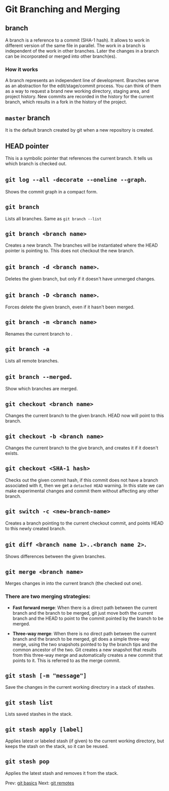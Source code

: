 # Git Branching and Merging

## branch
A branch is a reference to a commit (SHA-1 hash). It allows to work in different version of the same file in parallel. The work in a branch is independent of the work in other branches. Later the changes in a branch can be incorporated or merged into other branch(es).

### How it works
A branch represents an independent line of development. Branches serve as an abstraction for the edit/stage/commit process. You can think of them as a way to request a brand new working directory, staging area, and project history. New commits are recorded in the history for the current branch, which results in a fork in the history of the project.

## `master` branch
It is the default branch created by git when a new repository is created.

## HEAD pointer
This is a symbolic pointer that references the current branch. It tells us which branch is checked out.

## `git log --all -decorate --oneline --graph`.
Shows the commit graph in a compact form.

## `git branch`
Lists all branches. Same as `git branch --list`

## `git branch <branch name>`
Creates a new branch. The branches will be instantiated where the HEAD pointer is pointing to. This does not checkout the new branch.

## `git branch -d <branch name>`.
Deletes the given branch, but only if it doesn't have unmerged changes.

## `git branch -D <branch name>`.
Forces delete the given branch, even if it hasn't been merged.

## `git branch -m <branch name>`
Renames the current branch to <branch name>.

## `git branch -a`
Lists all remote branches.

## `git branch --merged`.
Show which branches are merged.

## `git checkout <branch name>`
Changes the current branch to the given branch. HEAD now will point to this branch.

## `git checkout -b <branch name>`
Changes the current branch to the give branch, and creates it if it doesn't exists.

## `git checkout <SHA-1 hash>`
Checks out the given commit hash, if this commit does not have a branch associated with it, then we get a `detached HEAD` warning. In this state we can make experimental changes and commit them without affecting any other branch.

## `git switch -c <new-branch-name>`
Creates a branch pointing to the current checkout commit, and points HEAD to this newly created branch.

## `git diff <branch name 1>..<branch name 2>`.
Shows differences between the given branches.

## `git merge <branch name>`
Merges changes in <branch name> into the current branch (the checked out one).

### There are two merging strategies:
* **Fast forward merge**: When there is a direct path between the current branch and the branch to be merged, git just move both the current branch and the HEAD to point to the commit pointed by the branch to be merged.

* **Three-way merge**: When there is no direct path between the current branch and the branch to be merged, git does a simple three-way merge, using the two snapshots pointed to by the branch tips and the common ancestor of the two. Git creates a new snapshot that results from this three-way merge and automatically creates a new commit that points to it. This is referred to as the merge commit.

## `git stash [-m "message"]`
Save the changes in the current working directory in a stack of stashes.

## `git stash list`
Lists saved stashes in the stack.

## `git stash apply [label]`
Applies latest or labeled stash (if given) to the current working directory, but keeps the stash on the stack, so it can be reused.

## `git stash pop`
Applies the latest stash and removes it from the stack.

Prev: [git basics](./git-basics.md)
Next: [git remotes](./git-remotes.md)
